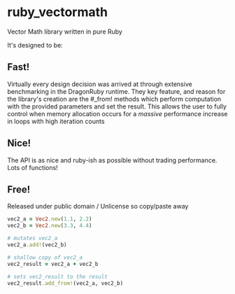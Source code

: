 # ruby_vectormath

Vector Math library written in pure Ruby

It's designed to be:

## Fast!
Virtually every design decision was arrived at through extensive benchmarking in the DragonRuby runtime.
They key feature, and reason for the library's creation are the #_from! methods which perform computation with the provided parameters and set the result.
This allows the user to fully control when memory allocation occurs for a *massive* performance increase in loops with high iteration counts

## Nice!
The API is as nice and ruby-ish as possible without trading performance.  Lots of functions!

## Free!
Released under public domain / Unlicense so copy/paste away

```ruby
vec2_a = Vec2.new(1.1, 2.2)
vec2_b = Vec2.new(3.3, 4.4)

# mutates vec2_a
vec2_a.add!(vec2_b)

# shallow copy of vec2_a
vec2_result = vec2_a + vec2_b

# sets vec2_result to the result
vec2_result.add_from!(vec2_a, vec2_b)
```
